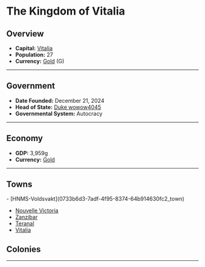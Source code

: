 <!--UNDEDITED FILE, remove this entire line if this file has been edited!-->
# <!--NAME-->The Kingdom of Vitalia<!--NAME-->

## Overview

- **Capital:** <!--CAPITAL_LINK-->[Vitalia](8c052ad9-a484-4926-80eb-e6ef117591f4_town)<!--CAPITAL_LINK-->
- **Population:** <!--POPULATION-->27<!--POPULATION-->
- **Currency:** <!--CURRENCY_LINK-->[Gold](Gold_currency)<!--CURRENCY_LINK--> (<!--CURRENCY_ABV-->G<!--CURRENCY_ABV-->)

---

## Government

- **Date Founded:** <!--FOUNDED-->December 21, 2024<!--FOUNDED-->
- **Head of State:** <!--LEADER_TITLE_LINK-->[Duke wowow4045](wowow4045_user)<!--LEADER_TITLE_LINK-->
- **Governmental System:** <!--GOVERNMENT-->Autocracy<!--GOVERNMENT-->

---

## Economy

- **GDP:** <!--GDP-->3,959g<!--GDP-->
- **Currency:** <!--CURRENCY_LINK-->[Gold](Gold_currency)<!--CURRENCY_LINK-->

---

## Towns

<!--TOWNS-->- [HNMS-Voldsvakt](0733b6d3-7adf-4f95-8374-64b914630fc2_town)
- [Nouvelle Victoria](9e5be910-65ee-490e-906c-89e1a003937f_town)
- [Zanzibar](07d54c30-d18b-4ee9-92b5-aa661e576a5b_town)
- [Teranal](189a985b-ae25-4ea6-9cdc-3719b7d35930_town)
- [Vitalia](8c052ad9-a484-4926-80eb-e6ef117591f4_town)<!--TOWNS-->

## Colonies

<!--COLONIES--><!--COLONIES-->

---